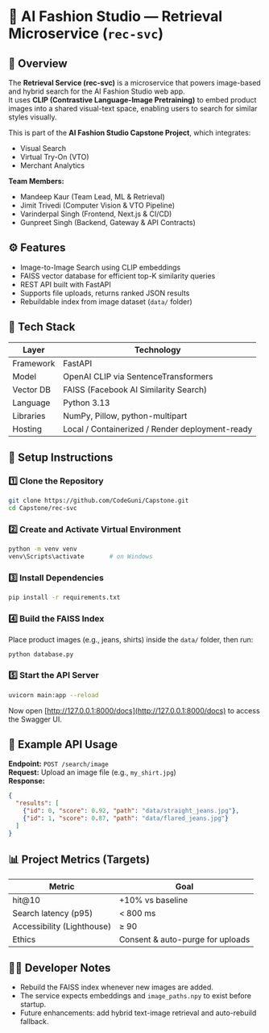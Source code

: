 # 🧠 AI Fashion Studio — Retrieval Microservice (`rec-svc`)

## 📘 Overview
The **Retrieval Service (rec-svc)** is a microservice that powers image-based and hybrid search for the AI Fashion Studio web app.  
It uses **CLIP (Contrastive Language-Image Pretraining)** to embed product images into a shared visual-text space, enabling users to search for similar styles visually.

This is part of the **AI Fashion Studio Capstone Project**, which integrates:
- Visual Search  
- Virtual Try-On (VTO)  
- Merchant Analytics  

**Team Members:**
- Mandeep Kaur (Team Lead, ML & Retrieval)
- Jimit Trivedi (Computer Vision & VTO Pipeline)
- Varinderpal Singh (Frontend, Next.js & CI/CD)
- Gunpreet Singh (Backend, Gateway & API Contracts)

## ⚙️ Features
- Image-to-Image Search using CLIP embeddings
- FAISS vector database for efficient top-K similarity queries
- REST API built with FastAPI
- Supports file uploads, returns ranked JSON results
- Rebuildable index from image dataset (`data/` folder)

## 🧩 Tech Stack
| Layer | Technology |
|-------|-------------|
| Framework | FastAPI |
| Model | OpenAI CLIP via SentenceTransformers |
| Vector DB | FAISS (Facebook AI Similarity Search) |
| Language | Python 3.13 |
| Libraries | NumPy, Pillow, python-multipart |
| Hosting | Local / Containerized / Render deployment-ready |

## 🧰 Setup Instructions

### 1️⃣ Clone the Repository
```bash
git clone https://github.com/CodeGuni/Capstone.git
cd Capstone/rec-svc
```

### 2️⃣ Create and Activate Virtual Environment
```bash
python -m venv venv
venv\Scripts\activate       # on Windows
```

### 3️⃣ Install Dependencies
```bash
pip install -r requirements.txt
```

### 4️⃣ Build the FAISS Index
Place product images (e.g., jeans, shirts) inside the `data/` folder, then run:
```bash
python database.py
```

### 5️⃣ Start the API Server
```bash
uvicorn main:app --reload
```
Now open [http://127.0.0.1:8000/docs](http://127.0.0.1:8000/docs) to access the Swagger UI.

## 🧪 Example API Usage
**Endpoint:** `POST /search/image`  
**Request:** Upload an image file (e.g., `my_shirt.jpg`)  
**Response:**
```json
{
  "results": [
    {"id": 0, "score": 0.92, "path": "data/straight_jeans.jpg"},
    {"id": 1, "score": 0.87, "path": "data/flared_jeans.jpg"}
  ]
}
```

## 📊 Project Metrics (Targets)
| Metric | Goal |
|--------|------|
| hit@10 | +10% vs baseline |
| Search latency (p95) | < 800 ms |
| Accessibility (Lighthouse) | ≥ 90 |
| Ethics | Consent & auto-purge for uploads |

## 🧑‍💻 Developer Notes
- Rebuild the FAISS index whenever new images are added.  
- The service expects embeddings and `image_paths.npy` to exist before startup.  
- Future enhancements: add hybrid text-image retrieval and auto-rebuild fallback.
